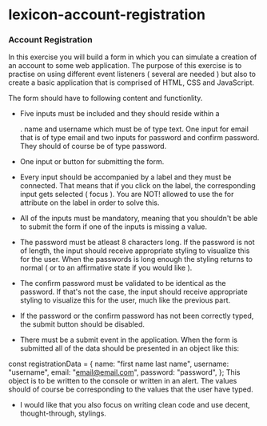 # lexicon-account-registration

### Account Registration

In this exercise you will build a form in which you can simulate a creation of an account to some web application. The purpose of this exercise is to practise on using different event listeners ( several are needed ) but also to create a basic application that is comprised of HTML, CSS and JavaScript.

The form should have to following content and functionlity.

- Five inputs must be included and they should reside within a <form>. name and username which must be of type text. One input for email that is of type email and two inputs for password and confirm password. They should of course be of type password.

- One input or button for submitting the form.

- Every input should be accompanied by a label and they must be connected. That means that if you click on the label, the corresponding input gets selected ( focus ). You are NOT! allowed to use the for attribute on the label in order to solve this.

- All of the inputs must be mandatory, meaning that you shouldn't be able to submit the form if one of the inputs is missing a value.

- The password must be atleast 8 characters long. If the password is not of length, the input should receive appropriate styling to visualize this for the user. When the passwords is long enough the styling returns to normal ( or to an affirmative state if you would like ).

- The confirm password must be validated to be identical as the password. If that's not the case, the input should receive appropriate styling to visualize this for the user, much like the previous part.

- If the password or the confirm password has not been correctly typed, the submit button should be disabled.

- There must be a submit event in the application. When the form is submitted all of the data should be presented in an object like this:

const registrationData = {
name: "first name last name",
username: "username",
email: "email@email.com",
password: "password",
};
This object is to be written to the console or written in an alert. The values should of course be corresponding to the values that the user have typed.

- I would like that you also focus on writing clean code and use decent, thought-through, stylings.
